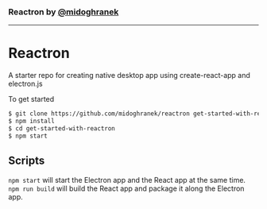 ### Reactron by [@midoghranek](https://twitter.com/midoghranek)

---

# Reactron

A starter repo for creating native desktop app using create-react-app and electron.js

To get started
```sh
$ git clone https://github.com/midoghranek/reactron get-started-with-reactron
$ npm install
$ cd get-started-with-reactron
$ npm start
```

## Scripts

`npm start` will start the Electron app and the React app at the same time.  
`npm run build` will build the React app and package it along the Electron app.
